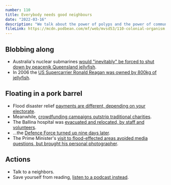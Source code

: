 ```yaml
---
number: 110
title: Everybody needs good neighbours
date: "2022-03-16"
description: "We talk about the power of polyps and the power of community."
fileLink: https://mcdn.podbean.com/mf/web/mvsd53/110-colonial-organism.mp3
---
```


## Blobbing along

- Australia's nuclear submarines [would "inevitably" be forced to shut down by peacenik Queensland jellyfish](https://www.theguardian.com/australia-news/2022/mar/11/jellyfish-nuclear-submarine-emergency-reactor-shutdown-brisbane-base-moreton-bay-australia).
- In 2006 the [US Supercarrier Ronald Reagan was owned by 800kg of jellyfish](https://web.archive.org/web/20071026083724/http://www.news.com.au/story/0,10117,17955531-29277,00.html).

## Floating in a pork barrel

- Flood disaster relief [payments are different, depending on your electorate](https://www.theguardian.com/australia-news/2022/mar/10/its-really-insulting-nsw-flood-victims-excluded-from-extra-disaster-payments-lash-out-at-coalition).
- Meanwhile, [crowdfunding campaigns outstrip traditional charities](https://www.smh.com.au/national/nsw/crowdfunding-campaigns-rival-traditional-charities-millions-raised-in-flood-relief-20220303-p5a1b3.html).
- The Ballina hospital was [evacuated and relocated, by staff and volunteers](https://www.theguardian.com/australia-news/2022/mar/12/it-was-weirdly-functional-the-inside-story-of-the-extraordinary-evacuation-of-ballina-hospital).
- ...the [Defence Force turned up nine days later](https://www.themandarin.com.au/183763-not-a-photo-opportunity-defence-backs-members-flood-response/).
- The Prime Minister's [visit to flood-effected areas avoided media questions, but brought his personal photographer](https://www.news.com.au/national/politics/prime-minister-scott-morrison-bans-media-from-visit-to-floodaffected-nsw/news-story/b66fc7cf80a0b68eee029c94eea20e05).

## Actions

- Talk to a neighbors.
- Save yourself from reading, [listen to a podcast instead](https://www.dissentmagazine.org/blog/know-your-enemy-living-at-the-end-of-our-world-with-daniel-sherrell-and-dorothy-fortenberry).

